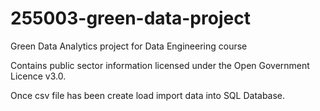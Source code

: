 # 255003-green-data-project
Green Data Analytics project for Data Engineering course

Contains public sector information licensed under the Open Government Licence v3.0.


Once csv file has been create load import data into SQL Database.
